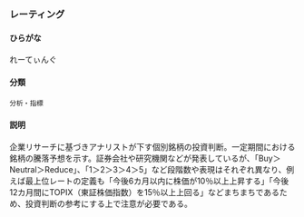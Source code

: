<div style="display:none;">

## [あ行](securities-terms?id=あ行)
## [か行](securities-terms?id=か行)
## [さ行](securities-terms?id=さ行)
## [た行](securities-terms?id=た行)
## [な行](securities-terms?id=な行)
## [は行](securities-terms?id=は行)
## [ま行](securities-terms?id=ま行)
## [や行](securities-terms?id=や行)
## [ら行](securities-terms?id=ら行)

</div>

### レーティング

#### ひらがな

れーてぃんぐ

#### 分類

`分析・指標`

#### 説明

企業リサーチに基づきアナリストが下す個別銘柄の投資判断。一定期間における銘柄の騰落予想を示す。証券会社や研究機関などが発表しているが、「Buy＞Neutral＞Reduce」、「1＞2＞3＞4＞5」など段階数や表現はそれぞれ異なり、例えば最上位レートの定義も「今後6カ月以内に株価が10％以上上昇する」「今後12カ月間にTOPIX（東証株価指数）を15％以上上回る」などまちまちであるため、投資判断の参考にする上で注意が必要である。

<div style="display:none;">

## [わ行](securities-terms?id=わ行)
## [英数字・記号](securities-terms?id=英数字・記号)

</div>

